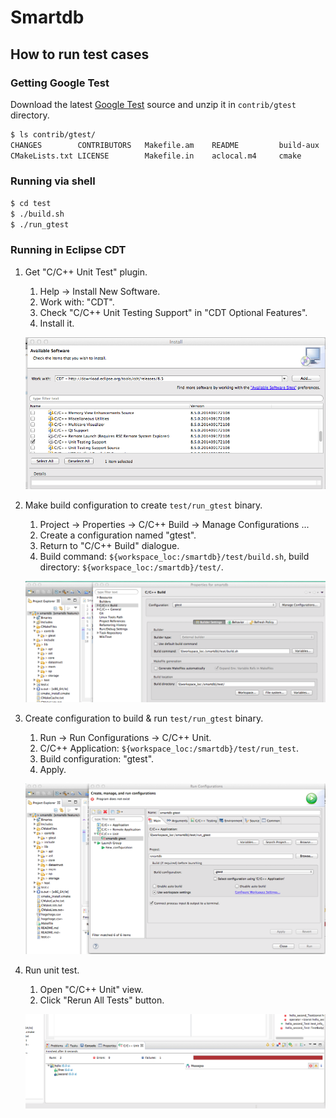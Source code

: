 # Smartdb

## How to run test cases

### Getting Google Test

Download the latest [Google Test](https://code.google.com/p/googletest/downloads/list) source
and unzip it in `contrib/gtest` directory.

```bash
$ ls contrib/gtest/
CHANGES        CONTRIBUTORS   Makefile.am    README         build-aux      codegear       configure.ac   include        make           samples        src            xcode
CMakeLists.txt LICENSE        Makefile.in    aclocal.m4     cmake          configure      fused-src      m4             msvc           scripts        test
```

### Running via shell

```bash
$ cd test
$ ./build.sh
$ ./run_gtest
```

### Running in Eclipse CDT

1. Get "C/C++ Unit Test" plugin.
    1. Help -> Install New Software.
    2. Work with: "CDT".
    3. Check "C/C++ Unit Testing Support" in "CDT Optional Features".
    4. Install it.

    ![Get "C/C++ Unit Test" plugin](doc/img/eclipse/installing_unit_test_support.png)
2. Make build configuration to create `test/run_gtest` binary.
    1. Project -> Properties -> C/C++ Build -> Manage Configurations ...
    2. Create a configuration named "gtest".
    3. Return to "C/C++ Build" dialogue.
    4. Build command: `${workspace_loc:/smartdb}/test/build.sh`, build directory: `${workspace_loc:/smartdb}/test/`.

    ![Make build configuration to create `test/run_gtest` binary](doc/img/eclipse/gtest_build_config.png)
3. Create configuration to build & run `test/run_gtest` binary.
    1. Run -> Run Configurations -> C/C++ Unit.
    2. C/C++ Application: `${workspace_loc:/smartdb}/test/run_test`.
    3. Build configuration: "gtest".
    4. Apply.

    ![Create configuration to build & run `test/run_gtest` binary](doc/img/eclipse/gtest_run_config.png)
4. Run unit test.
    1. Open "C/C++ Unit" view.
    2. Click "Rerun All Tests" button.

    ![Run unit test](doc/img/eclipse/unit_test_view.png)
